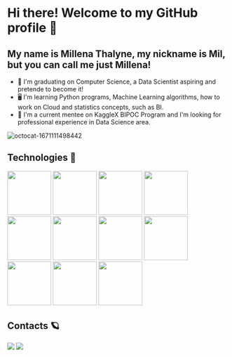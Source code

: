 # Hi there! Welcome to my GitHub profile 🌷
## My name is Millena Thalyne, my nickname is Mil, but you can call me just Millena!

- 🌸 I'm graduating on Computer Science, a Data Scientist aspiring and pretende to become it!
- 🖥 I'm learning Python programs, Machine Learning algorithms, how to work on Cloud and statistics concepts, such as BI. 
- 🌻 I'm a current mentee on KaggleX BIPOC Program and I'm looking for professional experience in Data Science area.
 

![octocat-1671111498442](https://user-images.githubusercontent.com/72171977/207873213-1027e0e7-8939-473f-aed4-6744d33547b2.png)
## Technologies 🦋
<img src="https://cdn.jsdelivr.net/gh/devicons/devicon/icons/docker/docker-original.svg" width="100" height="100"/>

<img src="https://cdn.jsdelivr.net/gh/devicons/devicon/icons/git/git-original.svg" width="100" height="100"/>
        
<img src="https://cdn.jsdelivr.net/gh/devicons/devicon/icons/java/java-original.svg" width="100" height="100"/>

<img src="https://cdn.jsdelivr.net/gh/devicons/devicon/icons/jupyter/jupyter-original-wordmark.svg" width="100" height="100"/>

<img src="https://cdn.jsdelivr.net/gh/devicons/devicon/icons/linux/linux-original.svg" width="100" height="100"/>
<img src="https://cdn.jsdelivr.net/gh/devicons/devicon/icons/mysql/mysql-original-wordmark.svg" width="100" height="100"/>
<img src="https://cdn.jsdelivr.net/gh/devicons/devicon/icons/pandas/pandas-original-wordmark.svg" width="100" height="100" />
<img src="https://cdn.jsdelivr.net/gh/devicons/devicon/icons/postgresql/postgresql-original-wordmark.svg" width="100" height="100"/>
<img src="https://cdn.jsdelivr.net/gh/devicons/devicon/icons/python/python-original.svg" width="100" height="100"/>
<img src="https://cdn.jsdelivr.net/gh/devicons/devicon/icons/r/r-original.svg" width="100" height="100"/>
<img src="https://cdn.jsdelivr.net/gh/devicons/devicon/icons/anaconda/anaconda-original.svg" width="100" height="100" />

## Contacts 🪐

 <div>
<a href = "mailto:contato@millenathalyne"><img src="https://img.shields.io/badge/Gmail-D14836?style=for-the-badge&logo=gmail&logoColor=white" target="_blank"></a>
<a href="https://www.linkedin.com/in/millenathalyne" target="_blank"><img src="https://img.shields.io/badge/-LinkedIn-%230077B5?style=for-the-badge&logo=linkedin&logoColor=white" target="_blank"></a>   
</div>                   

